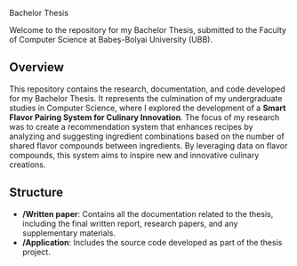  Bachelor Thesis

Welcome to the repository for my Bachelor Thesis, submitted to the Faculty of Computer Science at Babeș-Bolyai University (UBB).

## Overview

This repository contains the research, documentation, and code developed for my Bachelor Thesis. It represents the culmination of my undergraduate studies in Computer Science, where I explored the development of a **Smart Flavor Pairing System for Culinary Innovation**. The focus of my research was to create a recommendation system that enhances recipes by analyzing and suggesting ingredient combinations based on the number of shared flavor compounds between ingredients. By leveraging data on flavor compounds, this system aims to inspire new and innovative culinary creations.

## Structure

- **/Written paper**: Contains all the documentation related to the thesis, including the final written report, research papers, and any supplementary materials.
- **/Application**: Includes the source code developed as part of the thesis project.

